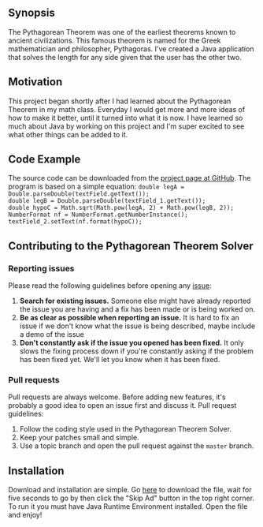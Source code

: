 <h2>Synopsis</h2>
The Pythagorean Theorem was one of the earliest theorems known to ancient civilizations.
This famous theorem is named for the Greek mathematician and philosopher, Pythagoras.
I've created a Java application that solves the length for any side given that the user has the other two.

<h2>Motivation</h2>
This project began shortly after I had learned about the Pythagorean Theorem in my math class.
Everyday I would get more and more ideas of how to make it better, until it turned into what it is now.
I have learned so much about Java by working on this project and I'm super excited to see what other things can be added to it.

<h2>Code Example</h2>
The source code can be downloaded from the <a href="https://github.com/astarks173362/Pythagorean-Theorem-Solver">project page at GitHub</a>.
The program is based on a simple equation:
<code>double legA = Double.parseDouble(textField.getText());
double legB = Double.parseDouble(textField_1.getText());
double hypoC = Math.sqrt(Math.pow(legA, 2) + Math.pow(legB, 2));
NumberFormat nf = NumberFormat.getNumberInstance();
textField_2.setText(nf.format(hypoC));</code>

<h2>Contributing to the Pythagorean Theorem Solver</h2>
<h3>Reporting issues</h3>
Please read the following guidelines before opening any <a href="https://github.com/astarks173362/Pythagorean-Theorem-Solver/issues">issue</a>:
<ol>
	<li><strong>Search for existing issues.</strong> Someone else might have already reported the issue you are having and a fix has been made or is being worked on.</li>
	<li><strong>Be as clear as possible when reporting an issue.</strong> It is hard to fix an issue if we don't know what the issue is being described, maybe include a demo of the issue</li>
	<li><strong>Don't constantly ask if the issue you opened has been fixed.</strong> It only slows the fixing process down if you're constantly asking if the problem has been fixed yet. We'll let you know when it has been fixed.</li>
</ol>
<h3>Pull requests</h3>
Pull requests are always welcome. Before adding new features, it's probably a good idea to open an issue first and discuss it.
Pull request guidelines:
<ol>
	<li>Follow the coding style used in the Pythagorean Theorem Solver.</li>
	<li>Keep your patches small and simple.</li>
	<li>Use a topic branch and open the pull request against the <code>master</code> branch.</li>
</ol>

<h2>Installation</h2>
Download and installation are simple.
Go <a href="http://adf.ly/pPBxg">here</a> to download the file, wait for five seconds to go by then click the "Skip Ad" button in the top right corner.
To run it you must have Java Runtime Environment installed.
Open the file and enjoy!